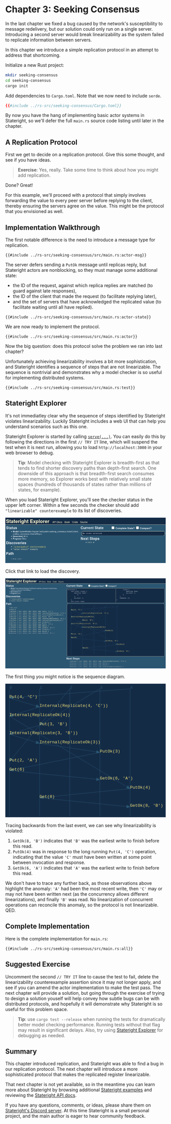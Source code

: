 # Chapter 3: Seeking Consensus

In the last chapter we fixed a bug caused by the network's susceptibility to
message redelivery, but our solution could only run on a single server.
Introducing a second server would break linearizability as the system failed to
replicate information between servers.

In this chapter we introduce a simple replication protocol in an attempt to
address that shortcoming.

Initialize a new Rust project:

```sh
mkdir seeking-consensus
cd seeking-consensus
cargo init
```

Add dependencies to `Cargo.toml`. Note that we now need to include `serde`.

```toml
{{#include ../rs-src/seeking-consensus/Cargo.toml}}
```

By now you have the hang of implementing basic actor systems in Stateright, so
we'll defer the full `main.rs` source code listing until later in the chapter.

## A Replication Protocol

First we get to decide on a replication protocol. Give this some thought, and
see if you have ideas.

> **Exercise**: Yes, really. Take some time to think about how you might add
replication.

Done? Great!

For this example, we'll proceed with a protocol that simply involves forwarding
the value to every peer server before replying to the client, thereby ensuring
the servers agree on the value. This might be the protocol that you envisioned
as well.

## Implementation Walkthrough

The first notable difference is the need to introduce a message type for
replication.

```rust,ignore,noplayground
{{#include ../rs-src/seeking-consensus/src/main.rs:actor-msg}}
```

The server defers sending a `PutOk` message until replicas reply, but
Stateright actors are nonblocking, so they must manage some additional state:

- the ID of the request, against which replica replies are matched (to guard
  against late responses),
- the ID of the client that made the request (to facilitate replying later),
- and the set of servers that have acknowledged the replicated value (to
  facilitate waiting until all have replied).

```rust,ignore,noplayground
{{#include ../rs-src/seeking-consensus/src/main.rs:actor-state}}
```
We are now ready to implement the protocol.

```rust,ignore,noplayground
{{#include ../rs-src/seeking-consensus/src/main.rs:actor}}
```

Now the big question: does this protocol solve the problem we ran
into last chapter?

Unfortunately achieving linearizability involves a bit more sophistication, and
Stateright identifies a sequence of steps that are not linearizable. The
sequence is nontrivial and demonstrates why a model checker is so useful for
implementing distributed systems.

```rust,ignore,noplayground
{{#include ../rs-src/seeking-consensus/src/main.rs:test}}
```

## Stateright Explorer

It's not immediatley clear why the sequence of steps identified by Stateright
violates linearizability. Luckily Stateright includes a web UI that can help
you understand scenarios such as this one.

Stateright Explorer is started by calling
[`serve(...)`](https://docs.rs/stateright/latest/stateright/struct.CheckerBuilder.html#method.serve).
You can easily do this by following the directions in the first `// TRY IT` line,
which will suspend the test when it is next run, allowing you to load
`http://localhost:3000` in your web browser to debug.

> **Tip**: Model checking with Stateright Explorer is breadth-first as that
tends to find shorter discovery paths than depth-first search. One downside of
this approach is that breadth-first search consumes more memory, so Explorer
works best with relatively small state spaces (hundreds of thousands of states
rather than millions of states, for example).

When you load Stateright Explorer, you'll see the checker status in the upper
left corner. Within a few seconds the checker should add `"linearizable"
counterexample` to its list of discoveries.

![Stateright Explorer on load](seeking-consensus.explorer.png)

Click that link to load the discovery.

![Stateright Explorer after clicking the link](seeking-consensus.explorer2.png)

The first thing you might notice is the
sequence diagram.

![sequence diagram for the linearizability violation](seeking-consensus.sequence.png)

Tracing backwards from the last event, we can see why linearizability is
violated:

1. `GetOk(8, 'B')` indicates that `'B'` was the earliest write to finish before
   this read.
2. `PutOk(4)` was in response to the long running `Put(4, 'C')` operation,
   indicating that the value `'C'` must have been written at some point between
   invocation and response.
3. `GetOk(6, 'A')` indicates that `'A'` was the earliest write to finish before
   this read.

We don't have to trace any further back, as those observations above highlight
the anomaly: `'A'` had been the most recent write, then `'C'` may or may not
have been written next (as the concurrency allows different linearizations),
and finally `'B'` was read. No linearization of concurrent operations can
reconcile this anomaly, so the protocol is not linearizable. QED.

## Complete Implementation

Here is the complete implementation for `main.rs`:

```rust,ignore,noplayground
{{#include ../rs-src/seeking-consensus/src/main.rs:all}}
```

## Suggested Exercise

Uncomment the second `// TRY IT` line to cause the test to fail, delete the
linearizability counterexample assertion since it may not longer apply, and see
if you can amend the actor implementation to make the test pass. The next
chapter will provide a solution, but going through the exercise of trying to
design a solution youself will help convey how subtle bugs can be with
distributed protocols, and hopefully it will demonstrate why Stateright is so
useful for this problem space.

> **Tip**: use `cargo test --release` when running the tests for dramatically
better model checking performance. Running tests without that flag may result
in significant delays. Also, try using [Stateright
Explorer](https://docs.rs/stateright/latest/stateright/struct.CheckerBuilder.html#method.serve)
for debugging as needed.

## Summary

This chapter introduced replication, and Stateright was able to find a bug in
our replication protocol. The next chapter will introduce a more sophisticated
protocol that makes the replicated register linearizable.

That next chapter is not yet available, so in the meantime you can learn more
about Stateright by browsing additional [Stateright
examples](https://github.com/stateright/stateright/tree/master/examples) and
reviewing the [Stateright API docs](https://docs.rs/stateright).

If you have any questions, comments, or ideas, please share them on
[Stateright's Discord server](https://discord.com/channels/781357978652901386).
At this time Stateright is a small personal project, and the main author is
eager to hear community feedback.
